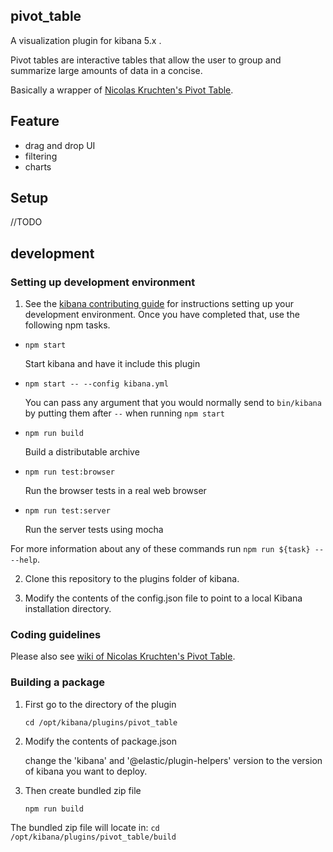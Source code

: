 ## pivot_table

A visualization plugin for kibana 5.x .

Pivot tables are interactive tables that allow the user to group and summarize large amounts of data in a concise.

Basically a wrapper of [Nicolas Kruchten's Pivot Table](http://nicolas.kruchten.com/pivottable/).

## Feature

* drag and drop UI
* filtering
* charts

## Setup

//TODO

## development

### Setting up development environment 

1. See the [kibana contributing guide](https://github.com/elastic/kibana/blob/master/CONTRIBUTING.md) for instructions setting up your development environment. Once you have completed that, use the following npm tasks.

  - `npm start`

    Start kibana and have it include this plugin

  - `npm start -- --config kibana.yml`

    You can pass any argument that you would normally send to `bin/kibana` by putting them after `--` when running `npm start`

  - `npm run build`

    Build a distributable archive

  - `npm run test:browser`

    Run the browser tests in a real web browser

  - `npm run test:server`

    Run the server tests using mocha

For more information about any of these commands run `npm run ${task} -- --help`.

2. Clone this repository to the plugins folder of kibana.

3. Modify the contents of the config.json file to point to a local Kibana installation directory.

### Coding guidelines

Please also see [wiki of Nicolas Kruchten's Pivot Table](https://github.com/nicolaskruchten/pivottable/wiki).

### Building a package 

1. First go to the directory of the plugin
	
	```
	cd /opt/kibana/plugins/pivot_table
	```

2. Modify the contents of package.json

	change the 'kibana' and '@elastic/plugin-helpers' version to the version of kibana you want to deploy.

3. Then create bundled zip file
	
	```
	npm run build
	```

The bundled zip file will locate in:
```cd /opt/kibana/plugins/pivot_table/build```

